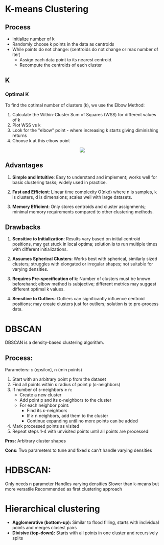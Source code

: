 # K-means Clustering

## Process
- Initialize number of k
- Randomly choose k points in the data as centroids 
- While points do not change: (centroids do not change or max number of iter)
    - Assign each data point to its nearest centroid.
    - Recompute the centroids of each cluster 


## K

### Optimal K
To find the optimal number of clusters (k), we use the Elbow Method:
1. Calculate the Within-Cluster Sum of Squares (WSS) for different values of k
2. Plot WSS vs k
3. Look for the "elbow" point - where increasing k starts giving diminishing returns
4. Choose k at this elbow point

<div align='center'>
<img src='https://miro.medium.com/v2/resize:fit:1400/format:webp/1*9ihLnBj-RV2h4e-VEimEbw.png'>
</div>

## Advantages

1. **Simple and Intuitive**: Easy to understand and implement; works well for basic clustering tasks; widely used in practice.

2. **Fast and Efficient**: Linear time complexity O(nkd) where n is samples, k is clusters, d is dimensions; scales well with large datasets.

3. **Memory Efficient**: Only stores centroids and cluster assignments; minimal memory requirements compared to other clustering methods.


## Drawbacks

1. **Sensitive to Initialization**: Results vary based on initial centroid positions, may get stuck in local optima; solution is to run multiple times with different initializations.

2. **Assumes Spherical Clusters**: Works best with spherical, similarly sized clusters; struggles with elongated or irregular shapes; not suitable for varying densities.

3. **Requires Pre-specification of k**: Number of clusters must be known beforehand; elbow method is subjective; different metrics may suggest different optimal k values.

4. **Sensitive to Outliers**: Outliers can significantly influence centroid positions; may create clusters just for outliers; solution is to pre-process data.


# DBSCAN 
DBSCAN is a density-based clustering algorithm.

## Process:
Parameters: ε (epsilon), n (min points)

1. Start with an arbitrary point p from the dataset
2. Find all points within ε radius of point p (ε-neighbors)
3. If number of ε-neighbors ≥ n:
   - Create a new cluster
   - Add point p and its ε-neighbors to the cluster
   - For each neighbor point:
     * Find its ε-neighbors
     * If ≥ n neighbors, add them to the cluster
     * Continue expanding until no more points can be added
4. Mark processed points as visited
5. Repeat steps 1-4 with unvisited points until all points are processed


**Pros:** Arbitrary cluster shapes

**Cons:** Two parameters to tune and fixed ε can't handle varying densities

# HDBSCAN:

Only needs n parameter
Handles varying densities
Slower than k-means but more versatile
Recommended as first clustering approach


# Hierarchical clustering 
- **Agglomerative (bottom-up):** Similar to flood filling, starts with individual points and merges closest pairs
- **Divisive (top-down):** Starts with all points in one cluster and recursively splits